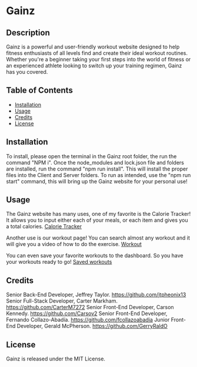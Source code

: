# Gainz

## Description

Gainz is a powerful and user-friendly workout website designed to help fitness enthusiasts of all levels find and create their ideal workout routines. Whether you're a beginner taking your first steps into the world of fitness or an experienced athlete looking to switch up your training regimen, Gainz has you covered.

## Table of Contents 

- [Installation](#installation)
- [Usage](#usage)
- [Credits](#credits)
- [License](#license)


## Installation

To install, please open the terminal in the Gainz root folder, the run the command "NPM i". Once the node_modules and lock.json file and folders are installed, run the command "npm run install". This will install the proper files into the Client and Server folders. To run as intended, use the "npm run start" command, this will bring up the Gainz website for your personal use!


## Usage

The Gainz website has many uses, one of my favorite is the Calorie Tracker! It allows you to input either each of your meals, or each item and gives you a total calories. 
[Calorie Tracker](assets/Calorie.png)

Another use is our workout page! You can search almost any workout and it will give you a video of how to do the exercise. 
[Workout](assets/workout.png)

You can even save your favorite workouts to the dashboard. So you have your workouts ready to go!
[Saved workouts](assets/dashboard.png)


## Credits

Senior Back-End Developer, Jeffrey Taylor. https://github.com/jtpheonix13
Senior Full-Stack Developer, Carter Markham. https://github.com/CarterM7272
Senior Front-End Developer, Carson Kennedy. https://github.com/Carsov2
Senior Front-End Developer, Fernando Collazo-Abadía. https://github.com/fcollazoabadia
Junior Front-End Developer, Gerald McPherson. https://github.com/GerryRaldO

## License

Gainz is released under the MIT License.





